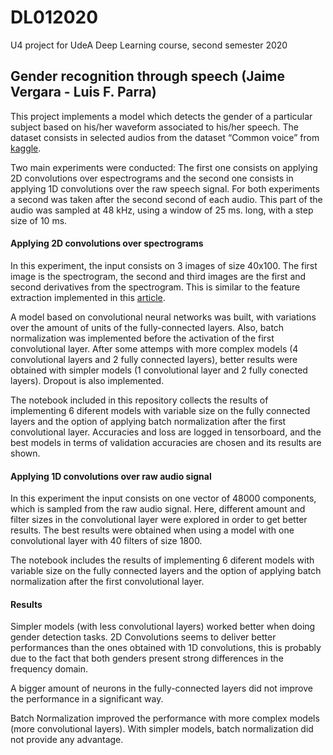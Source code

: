 # DL012020
U4 project for UdeA Deep Learning course, second semester 2020

## Gender recognition through speech (Jaime Vergara - Luis F. Parra)

This project implements a model which detects the gender of a particular subject based on his/her waveform associated to his/her speech. The dataset consists in selected audios from the dataset “Common voice” from [kaggle](https://www.kaggle.com/mozillaorg/common-voice).  

Two main experiments were conducted: The first one consists on applying 2D convolutions over espectrograms and the second one consists in applying 1D convolutions over the raw speech signal. For both experiments a second was taken after the second second of each audio. This part of the audio was sampled at 48 kHz, using a window of 25 ms. long, with a step size of 10 ms.

#### Applying 2D convolutions over spectrograms

In this experiment, the input consists on 3 images of size 40x100. The first image is the spectrogram, the second and third images are the first and second derivatives from the spectrogram. This is similar to the feature extraction implemented in this [article](https://arxiv.org/pdf/1803.05427.pdf).

A model based on convolutional neural networks was built, with variations over the amount of units of the fully-connected layers. Also, batch normalization was implemented before the activation of the first convolutional layer. After some attemps with more complex models (4 convolutional layers and 2 fully connected layers), better results were obtained with simpler models (1 convolutional layer and 2 fully conected layers). Dropout is also implemented.

The notebook included in this repository collects the results of implementing 6 diferent models with variable size on the fully connected layers and the option of applying batch normalization after the first convolutional layer. Accuracies and loss are logged in tensorboard, and the best models in terms of validation accuracies are chosen and its results are shown.

#### Applying 1D convolutions over raw audio signal

In this experiment the input consists on one vector of 48000 components, which is sampled from the raw audio signal. Here, different amount and filter sizes in the convolutional layer were explored in order to get better results. The best results were obtained when using a model with one convolutional layer with 40 filters of size 1800.

The notebook includes the results of implementing 6 diferent models with variable size on the fully connected layers and the option of applying batch normalization after the first convolutional layer.  

#### Results

Simpler models (with less convolutional layers) worked better when doing gender detection tasks. 2D Convolutions seems to deliver better  performances than the ones obtained with 1D convolutions, this is probably due to the fact that both genders present  strong differences in the frequency domain.

A bigger amount of neurons in the fully-connected layers did not improve the performance in a significant way.

Batch Normalization improved the performance with more complex models (more convolutional layers). With simpler models, batch normalization did not provide any advantage. 



